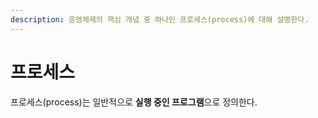 ```yaml
---
description: 운영체제의 핵심 개념 중 하나인 프로세스(process)에 대해 설명한다.
---
```


# 프로세스

프로세스(process)는 일반적으로 **실행 중인 프로그램**으로 정의한다.&#x20;
